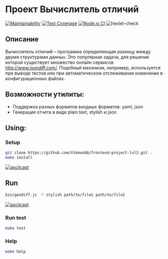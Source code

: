 # Проект Вычислитель отличий
[![Maintainability](https://api.codeclimate.com/v1/badges/a67322e03a2262111f78/maintainability)](https://codeclimate.com/github/Vikman88/frontend-project-lvl2/maintainability)
[![Test Coverage](https://api.codeclimate.com/v1/badges/a67322e03a2262111f78/test_coverage)](https://codeclimate.com/github/Vikman88/frontend-project-lvl2/test_coverage)
[![Node.js CI](https://github.com/Vikman88/frontend-project-lvl2/workflows/Node.js%20CI/badge.svg)](https://github.com/Vikman88/frontend-project-lvl2/actions)
![hexlet-check](https://github.com/Vikman88/frontend-project-lvl2/workflows/hexlet-check/badge.svg)

## Описание

Вычислитель отличий – программа определяющая разницу между двумя структурами данных. Это популярная задача, для решения которой существует множество онлайн сервисов http://www.jsondiff.com/. Подобный механизм, например, используется при выводе тестов или при автоматическом отслеживании изменении в конфигурационных файлах.

## Возможности утилиты:

* Поддержка разных форматов входных форматов: yaml, json
* Генерация отчета в виде plain text, stylish и json

## Using:

### Setup
```sh
git clone https://github.com/Vikman88/frontend-project-lvl2.git .
make install
```
[![asciicast](https://asciinema.org/a/9HfKfMFn7632snT9Nx7Ihel3v.svg)](https://asciinema.org/a/9HfKfMFn7632snT9Nx7Ihel3v)

## Run
```sh
bin/gendiff.js -f stylish path/to/file1 path/to/file2
```
[![asciicast](https://asciinema.org/a/dVjEQc7PRzYscCiFSygXmImdb.svg)](https://asciinema.org/a/dVjEQc7PRzYscCiFSygXmImdb)

### Run test
```sh
make test
```

### Help
```sh
make help
```